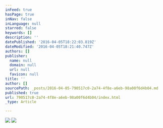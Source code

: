 ```yaml
---
inFeed: true
hasPage: true
inNav: false
inLanguage: null
starred: false
keywords: []
description: ''
datePublished: '2016-04-05T18:22:03.819Z'
dateModified: '2016-04-05T18:21:40.747Z'
authors: []
publisher:
  name: null
  domain: null
  url: null
  favicon: null
title: ''
author: []
sourcePath: _posts/2016-04-05-790517c0-2a74-4f8e-a6eb-98a00f6d4b04.md
published: true
url: 790517c0-2a74-4f8e-a6eb-98a00f6d4b04/index.html
_type: Article

---
```

![](https://the-grid-user-content.s3-us-west-2.amazonaws.com/07a3ae55-d7dc-4965-b6a7-8603561ab3fd.jpg)
![](https://the-grid-user-content.s3-us-west-2.amazonaws.com/fab48068-86f7-4cdc-a3a9-d3296a96a57f.jpg)
